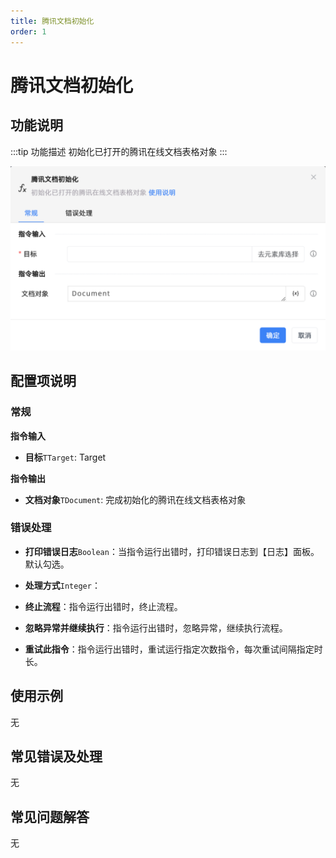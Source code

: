 ```yaml
---
title: 腾讯文档初始化
order: 1
---
```


# 腾讯文档初始化

## 功能说明

:::tip 功能描述
初始化已打开的腾讯在线文档表格对象
:::

![腾讯文档初始化](../../../assets/腾讯文档初始化_command.png)

## 配置项说明

### 常规

**指令输入**

- **目标**`TTarget`: Target


**指令输出**

- **文档对象**`TDocument`: 完成初始化的腾讯在线文档表格对象

### 错误处理

- **打印错误日志**`Boolean`：当指令运行出错时，打印错误日志到【日志】面板。默认勾选。

- **处理方式**`Integer`：

 - **终止流程**：指令运行出错时，终止流程。

 - **忽略异常并继续执行**：指令运行出错时，忽略异常，继续执行流程。

 - **重试此指令**：指令运行出错时，重试运行指定次数指令，每次重试间隔指定时长。

## 使用示例
无

## 常见错误及处理

无

## 常见问题解答

无

